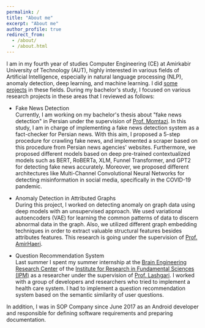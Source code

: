 ```yaml
---
permalink: /
title: "About me"
excerpt: "About me"
author_profile: true
redirect_from: 
  - /about/
  - /about.html
---
```



I am in my fourth year of studies Computer Engineering (CE) at Amirkabir University of Technology (AUT), highly interested in various fields of Artificial Intelligence, especially in natural language processing (NLP), anomaly detection, deep learning, and machine learning. I did [some projects](https://github.com/mhmdsmdi) in these fields. During my bachelor's study, I focused on various research projects in these areas that I reviewed as follows:

* Fake News Detection </br>
Currently, I am working on my bachelor's thesis about "fake news detection" in Persian under the supervision of [Prof. Momtazi](https://aut.ac.ir/cv/2345/Saeede%20Momtazi).
In this study, I am in charge of implementing a fake news detection system as a fact-checker for Persian news. With this aim, I proposed a 5-step procedure for crawling fake news, and implemented a scraper based on this procedure from Persian news agencies' websites. Furthermore, we proposed different models based on deep pre-trained contextualized models such as BERT, RoBERTa, XLM, Funnel Transformer, and GPT2 for detecting fake news accurately. Moreover, we proposed different architectures like Multi-Channel Convolutional Neural Networks for detecting misinformation in social media, specifically in the COVID-19 pandemic.

* Anomaly Detection in Attributed Graphs </br>
During this project, I worked on detecting anomaly on graph data using deep models with an unsupervised approach. We used variational autoencoders (VAE) for learning the common patterns of data to discern abnormal data in the graph. Also, we utilized different graph embedding techniques in order to extract valuable structural features besides attributes features. This research is going under the supervision of [Prof. AmirHaeri](https://scholar.google.com/citations?hl=en&user=eqX0aK8AAAAJ&view_op=list_works&sortby=pubdate).

* Question Recommendation System </br>
Last summer I spent my summer internship at the [Brain Engineering Research Center](http://braineng.scs.ipm.ac.ir/) of the [Institute for Research in Fundamental Sciences (IPM)](http://www.ipm.ac.ir/about.jsp) as a researcher under the supervision of [Prof. Lashgari](http://www.ipm.ac.ir/personalinfo.jsp?PeopleCode=IP0400047). I worked with a group of developers and researchers who tried to implement a health care system. I had to implement a question recommendation system based on the semantic similarity of user questions.

In addition, I was in SOP Company since June 2017 as an Android developer and responsible for defining software requirements and preparing documentation.
